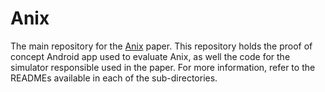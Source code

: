 # Anix

The main repository for the [Anix](https://cs.uwaterloo.ca/~s4kamali/paperfiles/kamali-sp25.pdf) paper. This repository holds the proof of concept Android app used to evaluate Anix, as well the code for the simulator responsible used in the paper. For more information, refer to the READMEs available in each of the sub-directories.
